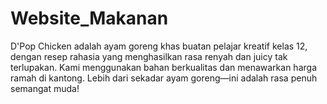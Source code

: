 # Website_Makanan
D'Pop Chicken adalah ayam goreng khas buatan pelajar kreatif kelas 12, dengan resep rahasia yang menghasilkan rasa renyah dan juicy tak terlupakan. Kami menggunakan bahan berkualitas dan menawarkan harga ramah di kantong. Lebih dari sekadar ayam goreng—ini adalah rasa penuh semangat muda!
